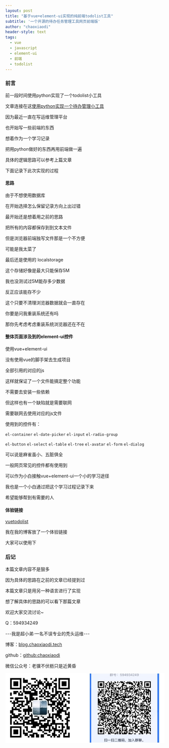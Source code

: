 ```yaml
---
layout: post
title: "基于vue+element-ui实现的纯前端todolist工具"
subtitle: '一个开源的待办任务管理工具网页前端版'
author: "chaoxiaodi"
header-style: text
tags:
  - vue
  - javascript
  - element-ui
  - 前端
  - todolist
---
```


### 前言
前一段时间使用python实现了一个todolist小工具

文章连接在这[使用python实现一个待办管理小工具](https://blog.chaoxiaodi.tech/2021/03/08/python-todolist/)

因为最近一直在写运维管理平台

也开始写一些前端的东西

想着作为一个学习记录

把用python做好的东西再用前端做一遍

具体的逻辑思路可以参考上篇文章

下面记录下此次实现的过程

#### 思路

由于不想使用数据库

在开始选择怎么保留记录方向上出过错

最开始还是想着用之前的思路

把所有的内容都保存到到文本文件

但是浏览器前端独写文件那是一个不方便

可能是我太菜了

最后还是使用的 localstorage

这个存储好像是最大只能保存5M 

我也没测试过5M能存多少数据

反正应该能存不少

这个只要不清理浏览器数据就会一直存在

你要是问我重装系统还有吗

那你先考虑考虑重装系统浏览器还在不在

#### 整体页面涉及到的element-ui控件

使用vue+element-ui

没有使用vue的脚手架去生成项目

全部引用的对应的js

这样就保证了一个文件能搞定整个功能

不需要去安装一些依赖

但这样也有一个缺陷就是需要联网

需要联网去使用对应的js文件

使用到的控件有：

`el-container` `el-date-picker` `el-input` `el-radio-group`

`el-button` `el-select` `el-table` `el-tree` `el-avatar` `el-form` `el-dialog`

可以说是麻雀虽小、五脏俱全

一般网页常见的控件都有使用到

可以作为小白接触vue+element-ui一个小的学习途径

我也是一个小白通过把这个学习过程记录下来

希望能够帮到有需要的人

#### 体验链接

[vuetodolist](https://blog.chaoxiaodi.tech/tools/todolist.html)

我在我的博客放了一个体验链接

大家可以使用下

### 后记

本篇文章内容不是狠多

因为具体的思路在之前的文章已经提到过

本篇文章只是用另一种语言进行了实现

想了解具体的思路的可以看下那篇文章

欢迎大家交流讨论~

Q：594934249


---我是超小弟·一名不误专业的秃头运维---

博客：[blog.chaoxiaodi.tech](https://blog.chaoxiaodi.tech)

github：[github:chaoxiaodi](https://github.com/chaoxiaodi)

微信公众号：老骥不伏枥只是近黄昏

![](/img/erweima.jpg)
